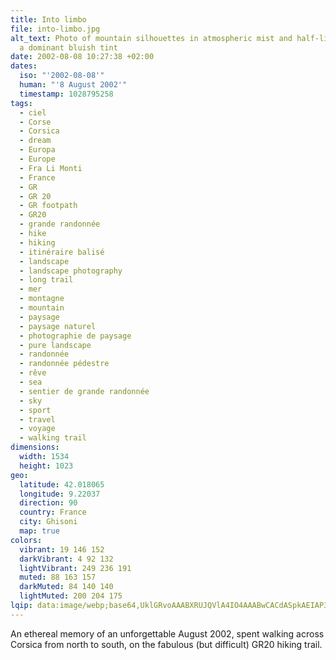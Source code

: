 ```yaml
---
title: Into limbo
file: into-limbo.jpg
alt_text: Photo of mountain silhouettes in atmospheric mist and half-light, with
  a dominant bluish tint
date: 2002-08-08 10:27:38 +02:00
dates:
  iso: "'2002-08-08'"
  human: "'8 August 2002'"
  timestamp: 1028795258
tags:
  - ciel
  - Corse
  - Corsica
  - dream
  - Europa
  - Europe
  - Fra Li Monti
  - France
  - GR
  - GR 20
  - GR footpath
  - GR20
  - grande randonnée
  - hike
  - hiking
  - itinéraire balisé
  - landscape
  - landscape photography
  - long trail
  - mer
  - montagne
  - mountain
  - paysage
  - paysage naturel
  - photographie de paysage
  - pure landscape
  - randonnée
  - randonnée pédestre
  - rêve
  - sea
  - sentier de grande randonnée
  - sky
  - sport
  - travel
  - voyage
  - walking trail
dimensions:
  width: 1534
  height: 1023
geo:
  latitude: 42.018065
  longitude: 9.22037
  direction: 90
  country: France
  city: Ghisoni
  map: true
colors:
  vibrant: 19 146 152
  darkVibrant: 4 92 132
  lightVibrant: 249 236 191
  muted: 88 163 157
  darkMuted: 84 140 140
  lightMuted: 200 204 175
lqip: data:image/webp;base64,UklGRvoAAABXRUJQVlA4IO4AAABwCACdASpkAEIAP3Gsx1q/rrGkLNgLa/AuCUAaAwEcsUoenRbBINkqrNs9Nh+mTazpd4FdBPmMFT8f/v+rfTRLXIp7y7MMIqDJUDzAAP0NMekBbhsvPuvz63grTcSasfxqkStNDV3upfePwtgKYxq45aC6WRJkfkgndam4skJspOqhngJdQMpHTpcXSHkLPl8YobXq16R8DR5UI4pjMkWgWhOKj+/jlBTp+98ll2Cje0DM9poH+O07niS/4FByPZTcccf38kWgAqGIIHWs1D/zJUxROibPB6BZh7EaUqUd34TiKdmFzaBCvJiQAAAA
---
```


An ethereal memory of an unforgettable August 2002, spent walking across Corsica from north to south, on the fabulous (but difficult) GR20 hiking trail.
